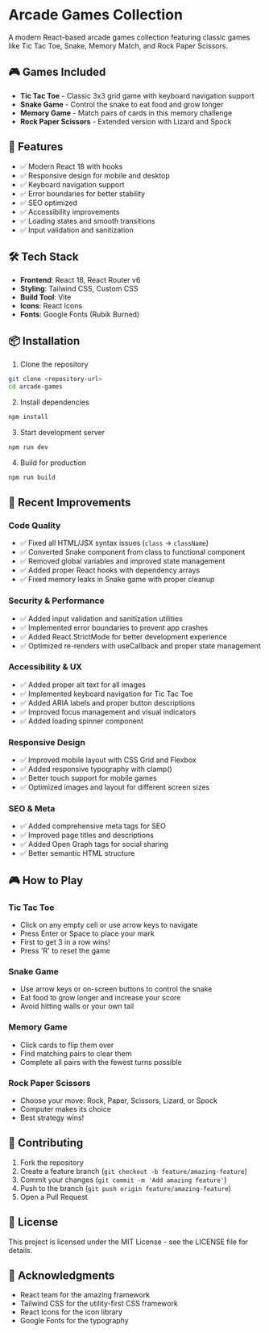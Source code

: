 # Arcade Games Collection

A modern React-based arcade games collection featuring classic games like Tic Tac Toe, Snake, Memory Match, and Rock Paper Scissors.

## 🎮 Games Included

- **Tic Tac Toe** - Classic 3x3 grid game with keyboard navigation support
- **Snake Game** - Control the snake to eat food and grow longer
- **Memory Game** - Match pairs of cards in this memory challenge
- **Rock Paper Scissors** - Extended version with Lizard and Spock

## 🚀 Features

- ✅ Modern React 18 with hooks
- ✅ Responsive design for mobile and desktop
- ✅ Keyboard navigation support
- ✅ Error boundaries for better stability
- ✅ SEO optimized
- ✅ Accessibility improvements
- ✅ Loading states and smooth transitions
- ✅ Input validation and sanitization

## 🛠️ Tech Stack

- **Frontend**: React 18, React Router v6
- **Styling**: Tailwind CSS, Custom CSS
- **Build Tool**: Vite
- **Icons**: React Icons
- **Fonts**: Google Fonts (Rubik Burned)

## 📦 Installation

1. Clone the repository
```bash
git clone <repository-url>
cd arcade-games
```

2. Install dependencies
```bash
npm install
```

3. Start development server
```bash
npm run dev
```

4. Build for production
```bash
npm run build
```

## 🎯 Recent Improvements

### Code Quality
- ✅ Fixed all HTML/JSX syntax issues (`class` → `className`)
- ✅ Converted Snake component from class to functional component
- ✅ Removed global variables and improved state management
- ✅ Added proper React hooks with dependency arrays
- ✅ Fixed memory leaks in Snake game with proper cleanup

### Security & Performance
- ✅ Added input validation and sanitization utilities
- ✅ Implemented error boundaries to prevent app crashes
- ✅ Added React.StrictMode for better development experience
- ✅ Optimized re-renders with useCallback and proper state management

### Accessibility & UX
- ✅ Added proper alt text for all images
- ✅ Implemented keyboard navigation for Tic Tac Toe
- ✅ Added ARIA labels and proper button descriptions
- ✅ Improved focus management and visual indicators
- ✅ Added loading spinner component

### Responsive Design
- ✅ Improved mobile layout with CSS Grid and Flexbox
- ✅ Added responsive typography with clamp()
- ✅ Better touch support for mobile games
- ✅ Optimized images and layout for different screen sizes

### SEO & Meta
- ✅ Added comprehensive meta tags for SEO
- ✅ Improved page titles and descriptions
- ✅ Added Open Graph tags for social sharing
- ✅ Better semantic HTML structure

## 🎮 How to Play

### Tic Tac Toe
- Click on any empty cell or use arrow keys to navigate
- Press Enter or Space to place your mark
- First to get 3 in a row wins!
- Press 'R' to reset the game

### Snake Game
- Use arrow keys or on-screen buttons to control the snake
- Eat food to grow longer and increase your score
- Avoid hitting walls or your own tail

### Memory Game
- Click cards to flip them over
- Find matching pairs to clear them
- Complete all pairs with the fewest turns possible

### Rock Paper Scissors
- Choose your move: Rock, Paper, Scissors, Lizard, or Spock
- Computer makes its choice
- Best strategy wins!

## 🤝 Contributing

1. Fork the repository
2. Create a feature branch (`git checkout -b feature/amazing-feature`)
3. Commit your changes (`git commit -m 'Add amazing feature'`)
4. Push to the branch (`git push origin feature/amazing-feature`)
5. Open a Pull Request

## 📄 License

This project is licensed under the MIT License - see the LICENSE file for details.

## 🙏 Acknowledgments

- React team for the amazing framework
- Tailwind CSS for the utility-first CSS framework
- React Icons for the icon library
- Google Fonts for the typography
